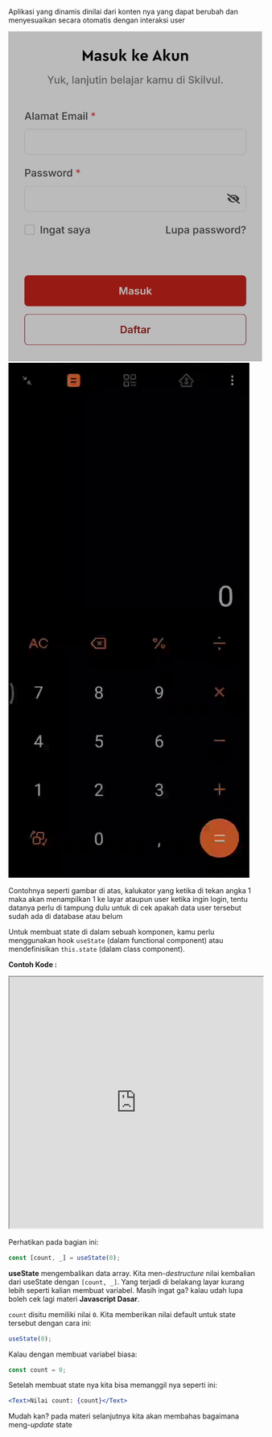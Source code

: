 Aplikasi yang dinamis dinilai dari konten nya yang dapat berubah dan menyesuaikan secara otomatis dengan interaksi user

![Login SKilvul](../../Assets/Materi/state/login-skilvul.png)
![Calculator](../../Assets/Materi/state/calculator.gif)

<!-- ![Count](../../Assets/Materi/state/count.gif) -->

Contohnya seperti gambar di atas, kalukator yang ketika di tekan angka 1 maka akan menampilkan 1 ke layar ataupun user ketika ingin login, tentu datanya perlu di tampung dulu untuk di cek apakah data user tersebut sudah ada di database atau belum

Untuk membuat state di dalam sebuah komponen, kamu perlu menggunakan hook `useState` (dalam functional component) atau mendefinisikan `this.state` (dalam class component).

**Contoh Kode :**

<iframe src="https://snack.expo.dev/@doltons/state" height="500" width="100%"></iframe>

Perhatikan pada bagian ini:

```jsx
const [count, _] = useState(0);
```

**useState** mengembalikan data array. Kita men-_destructure_ nilai kembalian dari useState dengan `[count, _]`. Yang terjadi di belakang layar kurang lebih seperti kalian membuat variabel. Masih ingat ga? kalau udah lupa boleh cek lagi materi **Javascript Dasar**.

`count` disitu memiliki nilai `0`. Kita memberikan nilai default untuk state tersebut dengan cara ini:

```jsx
useState(0);
```

Kalau dengan membuat variabel biasa:

```jsx
const count = 0;
```

Setelah membuat state nya kita bisa memanggil nya seperti ini:

```jsx
<Text>Nilai count: {count}</Text>
```

Mudah kan? pada materi selanjutnya kita akan membahas bagaimana meng-_update_ state

<!-- ```jsx
import React, { useState } from "react";
import { View, Text, Button } from "react-native";

const StateExample = () => {
  const [count, _] = useState(0);

  return (
    <View>
      <Text>Nilai count: {count}</Text>
    </View>
  );
};

export default StateExample;
``` -->
